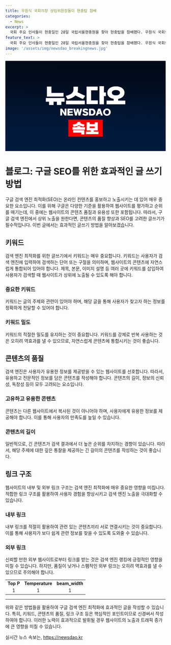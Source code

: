 ```yaml
---
title: 우원식 국회의장 상임위원장들이 현충탑 참배
categories:
  - News
excerpt: >
  국회 주요 인사들이 현충일인 28일 국립서울현충원을 찾아 현충탑을 참배했다. 우원식 국회의장과 주호영 국회부의장을 비롯한 정당 원내대표, 상임위·상설특위 위원장 등이 참석한 이들의 모습이 담겨있다.
feature_text: >
  국회 주요 인사들이 현충일인 28일 국립서울현충원을 찾아 현충탑을 참배했다. 우원식 국회의장과 주호영 국회부의장을 비롯한 정당 원내대표, 상임위·상설특위 위원장 등이 참석한 이들의 모습이 담겨있다.
image: '/assets/img/newsdao_breakingnews.jpg'
---
```


<p><img src="/assets/img/newsdao_breakingnews.jpg" alt="implanttips 속보" /></p>

<h1>블로그: 구글 SEO를 위한 효과적인 글 쓰기 방법</h1>

<p data-ke-size="size16">구글 검색 엔진 최적화(SEO)는 온라인 컨텐츠를 홍보하고 노출시키는 데 있어 매우 중요한 요소입니다. 이를 위해 구글은 다양한 기준을 활용하여 웹사이트를 평가하고 순위를 매기는데, 이 중에는 웹사이트의 콘텐츠 품질과 유용성 또한 포함됩니다. 따라서, 구글 검색 엔진에서 상위 노출을 원한다면, 콘텐츠의 품질 향상과 SEO를 고려한 글쓰기가 필수적입니다. 이번 글에서는 효과적인 글쓰기 방법을 알아보겠습니다.</p>

<h2 data-ke-size="size26">키워드</h2>

<p data-ke-size="size16">검색 엔진 최적화를 위한 글쓰기에서 키워드는 매우 중요합니다. 키워드는 사용자가 검색 엔진에 입력하여 검색하는 단어 또는 구절을 의미하며, 웹사이트의 콘텐츠에 자연스럽게 통합되어 있어야 합니다. 제목, 본문, 이미지 설명 등 여러 곳에 키워드를 삽입하여 사용자가 검색할 때 웹사이트가 상위에 노출될 수 있도록 해야 합니다.</p>

<h3>중요한 키워드</h3>

<p data-ke-size="size16">키워드는 글의 주제와 관련이 있어야 하며, 해당 글을 통해 사용자가 찾고자 하는 정보를 정확하게 전달할 수 있어야 합니다.</p>

<h3>키워드 밀도</h3>

<p data-ke-size="size16">키워드의 적절한 밀도를 유지하는 것이 중요합니다. 키워드를 강제로 반복 사용하는 것은 오히려 역효과를 낼 수 있으므로, 자연스럽게 콘텐츠에 통합시키는 것이 좋습니다.</p>

<h2 data-ke-size="size26">콘텐츠의 품질</h2>

<p data-ke-size="size16">검색 엔진은 사용자가 유용한 정보를 제공받을 수 있는 웹사이트를 선호합니다. 따라서, 유용하고 전문적인 정보를 담은 콘텐츠를 작성해야 합니다. 콘텐츠의 길이, 정보의 신뢰성, 독창성 등이 모두 고려되는 요소입니다.</p>

<h3>고유하고 유용한 콘텐츠</h3>

<p data-ke-size="size16">콘텐츠는 다른 웹사이트에서 복사된 것이 아니어야 하며, 사용자에게 유용한 정보를 제공해야 합니다. 이를 통해 사용자의 만족도를 높일 수 있습니다.</p>

<h3>콘텐츠의 길이</h3>

<p data-ke-size="size16">일반적으로, 긴 콘텐츠가 검색 결과에서 더 높은 순위를 차지하는 경향이 있습니다. 따라서, 해당 주제에 대한 깊은 통찰을 제공하는 긴 길이의 콘텐츠를 작성하는 것이 좋습니다.</p>

<h2 data-ke-size="size26">링크 구조</h2>

<p data-ke-size="size16">웹사이트의 내부 및 외부 링크 구조는 검색 엔진 최적화에 매우 중요한 영향을 미칩니다. 적합한 링크 구조를 활용하여 사용자 경험을 향상시키고 검색 엔진 노출을 극대화할 수 있습니다.</p>

<h3>내부 링크</h3>

<p data-ke-size="size16">내부 링크를 적절히 활용하여 관련 있는 콘텐츠끼리 서로 연결시키는 것이 중요합니다. 이를 통해 사용자가 보다 쉽게 관련 정보를 찾을 수 있도록 도와줄 수 있습니다.</p>

<h3>외부 링크</h3>

<p data-ke-size="size16">신뢰할 만한 외부 웹사이트로부터 링크를 받는 것은 검색 엔진 랭킹에 긍정적인 영향을 미칠 수 있습니다. 하지만, 품질이 낮거나 스팸적인 외부 링크는 오히려 역효과를 낼 수 있으므로 주의해야 합니다.</p>

<table>
  <tr>
    <td style="text-align: center; height: 17px;"><b>Top P</b></td>
    <td style="text-align: center; height: 17px;"><b>Temperature</b></td>
    <td style="text-align: center; height: 17px;"><b>beam_width</b></td>
  </tr>
  <tr>
    <td style="text-align: center; height: 17px;">1</td>
    <td style="text-align: center; height: 17px;">1</td>
    <td style="text-align: center; height: 17px;">1</td>
  </tr>
</table>

<hr>

<p data-ke-size="size16">위와 같은 방법들을 활용하여 구글 검색 엔진 최적화에 효과적인 글을 작성할 수 있습니다. 특히, 키워드, 콘텐츠의 품질, 링크 구조 등은 핵심적인 포인트이므로 신경써서 작성하여야 합니다. 이러한 노력이 효과적으로 발휘될 경우 웹사이트의 노출과 트래픽 증가에 큰 영향을 미칠 수 있습니다.</p>
실시간 뉴스 속보는, <a href="https://newsdao.kr" rel="dofollow">https://newsdao.kr</a>


